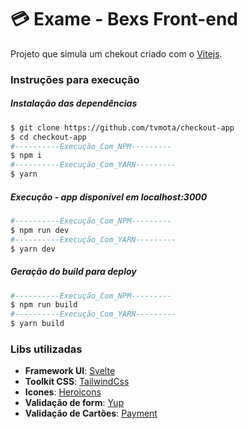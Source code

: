 # 💳 Exame - Bexs Front-end

Projeto que simula um chekout criado com o [Vitejs](https://vitejs.dev/).

### Instruções para execução
##### Instalação das dependências
```bash
$ git clone https://github.com/tvmota/checkout-app
$ cd checkout-app
#----------Execução_Com_NPM---------
$ npm i
#----------Execução_Com_YARN---------
$ yarn
```
##### Execução - app disponível em localhost:3000
```bash
#----------Execução_Com_NPM---------
$ npm run dev
#----------Execução_Com_YARN---------
$ yarn dev
```
##### Geração do build para deploy
```bash
#----------Execução_Com_NPM---------
$ npm run build
#----------Execução_Com_YARN---------
$ yarn build
```

### Libs utilizadas

- **Framework UI**: [Svelte](https://svelte.dev/)
- **Toolkit CSS**: [TailwindCss](https://tailwindcss.com/)
- **Icones**: [Heroicons](https://heroicons.com/)
- **Validação de form**: [Yup](https://github.com/jquense/yup)
- **Validação de Cartões**: [Payment](https://github.com/jessepollak/payment)
